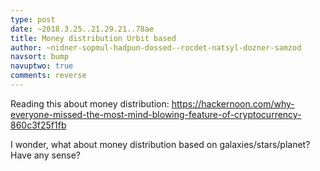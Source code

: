 ```yaml
---
type: post
date: ~2018.3.25..21.29.21..78ae
title: Money distribution Urbit based
author: ~nidner-sopmul-hadpun-dossed--rocdet-natsyl-dozner-samzod
navsort: bump
navuptwo: true
comments: reverse
---
```


Reading this about money distribution:
https://hackernoon.com/why-everyone-missed-the-most-mind-blowing-feature-of-cryptocurrency-860c3f25f1fb

I wonder, what about money distribution based on galaxies/stars/planet? Have any sense?